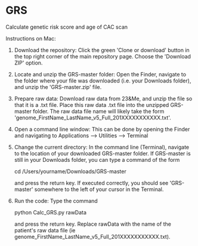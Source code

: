 # GRS
Calculate genetic risk score and age of CAC scan

Instructions on Mac:

1. Download the repository: Click the green 'Clone or download' button in the top right corner of the main repository page. Choose the 'Download ZIP' option.

2. Locate and unzip the GRS-master folder: Open the Finder, navigate to the folder where your file was downloaded (i.e. your Downloads folder), and unzip the 'GRS-master.zip' file.

3. Prepare raw data: Download raw data from 23&Me, and unzip the file so that it is a .txt file. Place this raw data .txt file into the unzipped GRS-master folder. The raw data file name will likely take the form 'genome_FirstName_LastName_v5_Full_201XXXXXXXXXXX.txt'.

4. Open a command line window: This can be done by opening the Finder and navigating to Applications --> Utilities --> Terminal

5. Change the current directory: In the command line (Terminal), navigate to the location of your downloaded GRS-master folder. If GRS-master is still in your Downloads folder, you can type a command of the form

    cd /Users/yourname/Downloads/GRS-master

    and press the return key. If executed correctly, you should see 'GRS-master' somewhere to the left of your cursor in the       Terminal.

6. Run the code: Type the command 

    python Calc_GRS.py rawData
    
    and press the return key. Replace rawData with the name of the patient's raw data file (ie                            genome_FirstName_LastName_v5_Full_201XXXXXXXXXXX.txt).

